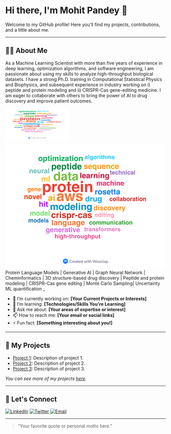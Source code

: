 # Hi there, I'm Mohit Pandey 👋

Welcome to my GitHub profile! Here you'll find my projects, contributions, and a little about me.

---

## 🧑‍💻 About Me
As a Machine Learning Scientist with more than five years of experience in deep learning, optimization algorithms, and software engineering, I am passionate about using my skills to analyze high-throughput biological datasets. I have a strong Ph.D. training in Computational Statistical Physics and Biophysics, and subsequent experience in industry working on i) peptide and protein modeling and ii) CRISPR-Cas gene-editing medicine. I am eager to collaborate with others to bring the power of AI to drug discovery and improve patient outcomes.


<img src="Mohit_skills_wordcloud.jpg" width="200" height="100">

![Word Cloud](Mohit_skills_wordcloud.jpg)
Protein Language Models | Generative AI | Graph Neural Network | Cheminformatics | 3D structure-based drug discovery | Peptide and protein modeling | CRISPR-Cas gene editing | Monte Carlo Sampling| Uncertainty ML quantification
_
- 🔭 I’m currently working on: **[Your Current Projects or Interests]**
- 🌱 I’m learning: **[Technologies/Skills You're Learning]**
- 💬 Ask me about: **[Your areas of expertise or interest]**
- 📫 How to reach me: **[Your email or social links]**
- ⚡ Fun fact: **[Something interesting about you!]**

---

## 📂 My Projects

- [Project 1](https://github.com/mohitpandey92/project1): Description of project 1.
- [Project 2](https://github.com/mohitpandey92/project2): Description of project 2.
- [Project 3](https://github.com/mohitpandey92/project3): Description of project 3.

*You can see more of my projects [here](https://github.com/mohitpandey92?tab=repositories).*

---

## 🤝 Let's Connect

[![LinkedIn](https://img.shields.io/badge/LinkedIn-blue?style=flat&logo=linkedin)](https://linkedin.com/in/YOUR-LINKEDIN)
[![Twitter](https://img.shields.io/badge/Twitter-blue?style=flat&logo=twitter)](https://twitter.com/YOUR-TWITTER)
[![Email](https://img.shields.io/badge/Email-red?style=flat&logo=gmail)](mailto:YOUR-EMAIL@domain.com)

---

> “Your favorite quote or personal motto here.”
